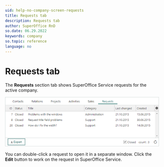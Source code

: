 ```yaml
---
uid: help-no-company-screen-requests
title: Requests tab
description: Requests tab
author: SuperOffice RnD
so.date: 06.29.2022
keywords: company
so.topic: reference
language: no
---
```


# Requests tab

The **Requests** section tab shows SuperOffice Service requests for the active company.

![Requests section in company -screenshot][img1]

You can double-click a request to open it in a separate window. Click the **Edit** button to work on the request in SuperOffice Service.

<!-- Referenced links -->

<!-- Referenced images -->
[img1]: media/requests-detail.bmp

